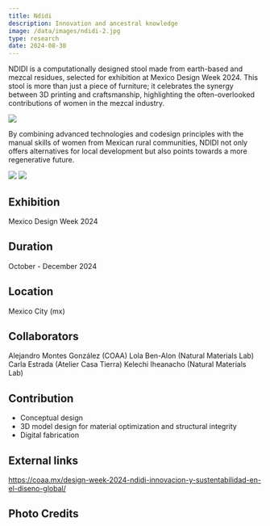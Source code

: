 ```yaml
---
title: Ndidi
description: Innovation and ancestral knowledge 
image: /data/images/ndidi-2.jpg
type: research
date: 2024-08-30
---
```

NDIDI is a computationally designed stool made from earth-based and mezcal residues, selected for exhibition at Mexico Design Week 2024. This stool is more than just a piece of furniture; it celebrates the synergy between 3D printing and craftsmanship, highlighting the often-overlooked contributions of women in the mezcal industry. 

![](/data/images/ndidi-women.jpg)

By combining advanced technologies and codesign principles with the manual skills of women from Mexican rural communities, NDIDI not only offers alternatives for local development but also points towards a more regenerative future.

![](/data/images/ndidi-3.jpg)
![](/data/images/ndidi-4.jpg)

## Exhibition
Mexico Design Week 2024

## Duration
October - December 2024

## Location
Mexico City (mx)

## Collaborators
Alejandro Montes González (COAA)
Lola Ben-Alon (Natural Materials Lab)
Carla Estrada (Atelier Casa Tierra)
Kelechi Iheanacho (Natural Materials Lab) 

## Contribution
- Conceptual design
- 3D model design for material optimization and structural integrity
- Digital fabrication

## External links
https://coaa.mx/design-week-2024-ndidi-innovacion-y-sustentabilidad-en-el-diseno-global/

## Photo Credits
